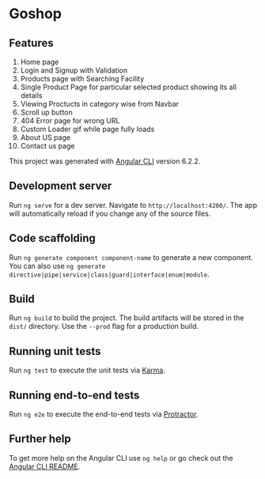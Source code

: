 # Goshop

## Features
  1. Home page<br /> 
  2. Login and Signup with Validation<br />
  3. Products page with Searching Facility<br />
  4. Single Product Page for particular selected product showing its all details<br />
  5. Viewing Proctucts in category wise from Navbar<br />
  6. Scroll up button<br />
  7. 404 Error page for wrong URL<br />
  8. Custom Loader gif while page fully loads<br />
  9. About US page <br />
  10. Contact us page<br />
  

This project was generated with [Angular CLI](https://github.com/angular/angular-cli) version 6.2.2.

## Development server

Run `ng serve` for a dev server. Navigate to `http://localhost:4200/`. The app will automatically reload if you change any of the source files.

## Code scaffolding

Run `ng generate component component-name` to generate a new component. You can also use `ng generate directive|pipe|service|class|guard|interface|enum|module`.

## Build

Run `ng build` to build the project. The build artifacts will be stored in the `dist/` directory. Use the `--prod` flag for a production build.

## Running unit tests

Run `ng test` to execute the unit tests via [Karma](https://karma-runner.github.io).

## Running end-to-end tests

Run `ng e2e` to execute the end-to-end tests via [Protractor](http://www.protractortest.org/).

## Further help

To get more help on the Angular CLI use `ng help` or go check out the [Angular CLI README](https://github.com/angular/angular-cli/blob/master/README.md).
